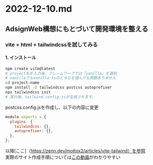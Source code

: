 # 2022-12-10.md

## AdsignWeb構想にもとづいて開発環境を整える

### vite + html + tailwindcssを試してみる

#### 1. インストール

```bash
npm create vite@latest
# project名を入力後、フレームワークでは「vanilla」を選択
# vanillaでもvanilla-tsのどちらを選んでも問題ありません
cd project-name
npm install -D tailwindcss postcss autoprefixer
npx tailwindcss init
# 実行後、tailwind.config.jsが生成されます。
```

postcss.config.jsを作成し、以下の内容に変更

```javascript
module.exports = {
  plugins: {
    tailwindcss: {},
    autoprefixer: {},
  },
};
```

以降[ここ]（https://zenn.dev/mottox2/articles/vite-tailwind）を参照  
実際のサイト作成手順については[この動画](https://youtu.be/82cN8zwDhbY?t=73)がわかりやすい  


